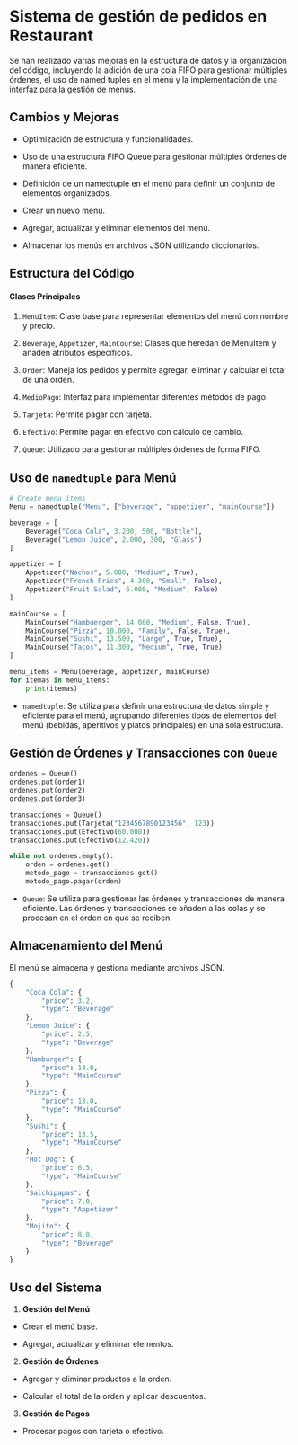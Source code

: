# Sistema de gestión de pedidos en Restaurant
Se han realizado varias mejoras en la estructura de datos y la organización del código, incluyendo la adición de una cola FIFO para gestionar múltiples órdenes, el uso de named tuples en el menú y la implementación de una interfaz para la gestión de menús.

## Cambios y Mejoras

- Optimización de estructura y funcionalidades.

- Uso de una estructura FIFO Queue para gestionar múltiples órdenes de manera eficiente.

- Definición de un namedtuple en el menú para definir un conjunto de elementos organizados.

- Crear un nuevo menú.

- Agregar, actualizar y eliminar elementos del menú.

- Almacenar los menús en archivos JSON utilizando diccionarios.

## Estructura del Código
#### Clases Principales
1. `MenuItem`: Clase base para representar elementos del menú con nombre y precio.

2. `Beverage`, `Appetizer`, `MainCourse`: Clases que heredan de MenuItem y añaden atributos específicos.

3. `Order`: Maneja los pedidos y permite agregar, eliminar y calcular el total de una orden.

4. `MedioPago`: Interfaz para implementar diferentes métodos de pago.

5. `Tarjeta`: Permite pagar con tarjeta.

6. `Efectivo`: Permite pagar en efectivo con cálculo de cambio.

7. `Queue`: Utilizado para gestionar múltiples órdenes de forma FIFO.

## Uso de `namedtuple` para Menú
```python
# Create menu items
Menu = namedtuple("Menu", ["beverage", "appetizer", "mainCourse"])

beverage = [
    Beverage("Coca Cola", 3.200, 500, "Bottle"),
    Beverage("Lemon Juice", 2.000, 300, "Glass")
]

appetizer = [
    Appetizer("Nachos", 5.000, "Medium", True),
    Appetizer("French Fries", 4.300, "Small", False),
    Appetizer("Fruit Salad", 6.000, "Medium", False)
]

mainCourse = [
    MainCourse("Hambuerger", 14.000, "Medium", False, True),
    MainCourse("Pizza", 10.000, "Family", False, True),
    MainCourse("Sushi", 13.500, "Large", True, True),
    MainCourse("Tacos", 11.300, "Medium", True, True)
]

menu_items = Menu(beverage, appetizer, mainCourse)
for itemas in menu_items:
    print(itemas)
```
- `namedtuple`: Se utiliza para definir una estructura de datos simple y eficiente para el menú, agrupando diferentes tipos de elementos del menú (bebidas, aperitivos y platos principales) en una sola estructura.

## Gestión de Órdenes y Transacciones con `Queue`
```python
ordenes = Queue()
ordenes.put(order1)
ordenes.put(order2) 
ordenes.put(order3) 

transacciones = Queue()
transacciones.put(Tarjeta("1234567890123456", 123))
transacciones.put(Efectivo(60.000))
transacciones.put(Efectivo(12.420))

while not ordenes.empty():
    orden = ordenes.get()
    metodo_pago = transacciones.get()
    metodo_pago.pagar(orden)
```
- `Queue`: Se utiliza para gestionar las órdenes y transacciones de manera eficiente. Las órdenes y transacciones se añaden a las colas y se procesan en el orden en que se reciben.

## Almacenamiento del Menú
El menú se almacena y gestiona mediante archivos JSON. 


```python
{
    "Coca Cola": {
        "price": 3.2,
        "type": "Beverage"
    },
    "Lemon Juice": {
        "price": 2.5,
        "type": "Beverage"
    },
    "Hamburger": {
        "price": 14.0,
        "type": "MainCourse"
    },
    "Pizza": {
        "price": 13.0,
        "type": "MainCourse"
    },
    "Sushi": {
        "price": 13.5,
        "type": "MainCourse"
    },
    "Hot Dog": {
        "price": 6.5,
        "type": "MainCourse"
    },
    "Salchipapas": {
        "price": 7.0,
        "type": "Appetizer"
    },
    "Mojito": {
        "price": 8.0,
        "type": "Beverage"
    }
}
```
## Uso del Sistema

1. **Gestión del Menú**

- Crear el menú base.

- Agregar, actualizar y eliminar elementos.

2. **Gestión de Órdenes**

- Agregar y eliminar productos a la orden.

- Calcular el total de la orden y aplicar descuentos.

3. **Gestión de Pagos**

- Procesar pagos con tarjeta o efectivo.

